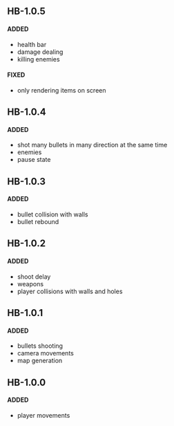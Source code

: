 ## HB-1.0.5
#### ADDED
- health bar
- damage dealing
- killing enemies
#### FIXED
- only rendering items on screen

## HB-1.0.4
#### ADDED
- shot many bullets in many direction at the same time
- enemies
- pause state

## HB-1.0.3
#### ADDED
- bullet collision with walls
- bullet rebound

## HB-1.0.2
#### ADDED
- shoot delay
- weapons
- player collisions with walls and holes

## HB-1.0.1
#### ADDED
- bullets shooting
- camera movements
- map generation

## HB-1.0.0
#### ADDED
- player movements
